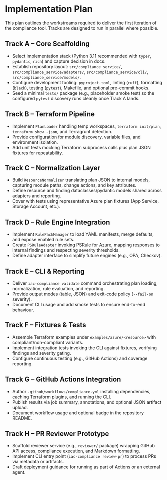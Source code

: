 # Implementation Plan

This plan outlines the workstreams required to deliver the first iteration of the compliance tool. Tracks are designed to run in parallel where possible.

## Track A – Core Scaffolding
- Select implementation stack (Python 3.11 recommended with `typer`, `pydantic`, `rich`) and capture decision in docs.
- Establish repository layout: `src/compliance_service/`, `src/compliance_service/adapters/`, `src/compliance_service/cli/`, `src/compliance_service/models/`.
- Configure development tooling: `pyproject.toml`, linting (`ruff`), formatting (`black`), testing (`pytest`), Makefile, and optional pre-commit hooks.
- Seed a minimal `tests/` package (e.g., placeholder smoke test) so the configured `pytest` discovery runs cleanly once Track A lands.

## Track B – Terraform Pipeline
- Implement `PlanLoader` handling temp workspaces, `terraform init/plan`, `terraform show -json`, and Terragrunt detection.
- Provide configuration for module discovery, variable files, and environment isolation.
- Add unit tests mocking Terraform subprocess calls plus plan JSON fixtures for repeatability.

## Track C – Normalization Layer
- Build `ResourceNormalizer` translating plan JSON to internal models, capturing module paths, change actions, and key attributes.
- Define resource and finding dataclasses/pydantic models shared across adapters and reporting.
- Cover with tests using representative Azure plan fixtures (App Service, Storage Account, etc.).

## Track D – Rule Engine Integration
- Implement `RulePackManager` to load YAML manifests, merge defaults, and expose enabled rule sets.
- Create `PSRuleAdapter` invoking PSRule for Azure, mapping responses to internal findings and respecting severity thresholds.
- Define adapter interface to simplify future engines (e.g., OPA, Checkov).

## Track E – CLI & Reporting
- Deliver `iac-compliance validate` command orchestrating plan loading, normalization, rule evaluation, and reporting.
- Provide output modes (table, JSON) and exit-code policy (`--fail-on` severity).
- Document CLI usage and add smoke tests to ensure end-to-end behaviour.

## Track F – Fixtures & Tests
- Assemble Terraform examples under `examples/azure/<resource>` with compliant/non-compliant variants.
- Implement integration tests invoking the CLI against fixtures, verifying findings and severity gating.
- Configure continuous testing (e.g., GitHub Actions) and coverage reporting.

## Track G – GitHub Actions Integration
- Author `.github/workflows/compliance.yml` installing dependencies, caching Terraform plugins, and running the CLI.
- Publish results via job summary, annotations, and optional JSON artifact upload.
- Document workflow usage and optional badge in the repository README.

## Track H – PR Reviewer Prototype
- Scaffold reviewer service (e.g., `reviewer/` package) wrapping GitHub API access, compliance execution, and Markdown formatting.
- Implement CLI entry point (`iac-compliance review-pr`) to process PRs via metadata or artifacts.
- Draft deployment guidance for running as part of Actions or an external agent.
